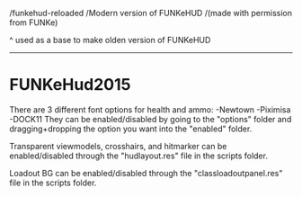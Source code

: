 /funkehud-reloaded
/Modern version of FUNKeHUD
/(made with permission from FUNKe)

^
used as a base to make olden version of FUNKeHUD

_______________________________________

# FUNKeHud2015
There are 3 different font options for health and ammo:
-Newtown
-Piximisa
-DOCK11
They can be enabled/disabled by going to the "options" folder and dragging+dropping the option you want into the "enabled" folder.

Transparent viewmodels, crosshairs, and hitmarker can be enabled/disabled through the "hudlayout.res" file in the scripts folder.

Loadout BG can be enabled/disabled through the "classloadoutpanel.res" file in the scripts folder.
